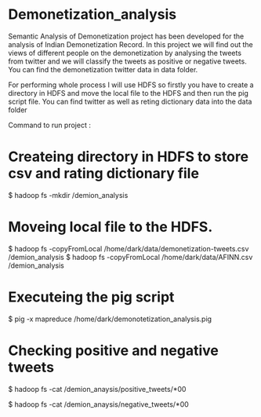 # Demonetization_analysis
Semantic Analysis of Demonetization project has been developed for the analysis of Indian Demonetization Record. In this project we will find out the views of different people on the demonetization by analysing the tweets from twitter and we will classify the tweets as positive or negative tweets. You can find the demonetization twitter data in data folder.

For performing whole process I will use HDFS so firstly you have to create a directory in HDFS and move the local file to the HDFS and then run the pig script file.
You can find twitter as well as reting dictionary data into the data folder

Command to run project :

# Createing directory in HDFS to store csv and rating dictionary file

$ hadoop fs -mkdir /demion_analysis

# Moveing  local file to the HDFS. 

$ hadoop fs -copyFromLocal /home/dark/data/demonetization-tweets.csv /demion_analysis
$ hadoop fs -copyFromLocal /home/dark/data/AFINN.csv /demion_analysis

# Executeing the pig script 

$ pig -x mapreduce /home/dark/demonotetization_analysis.pig

# Checking positive and negative tweets 

$ hadoop fs -cat /demion_anaysis/positive_tweets/*00 

$ hadoop fs -cat /demion_anaysis/negative_tweets/*00 
